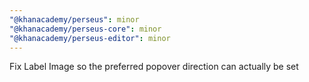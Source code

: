 ```yaml
---
"@khanacademy/perseus": minor
"@khanacademy/perseus-core": minor
"@khanacademy/perseus-editor": minor
---
```


Fix Label Image so the preferred popover direction can actually be set
